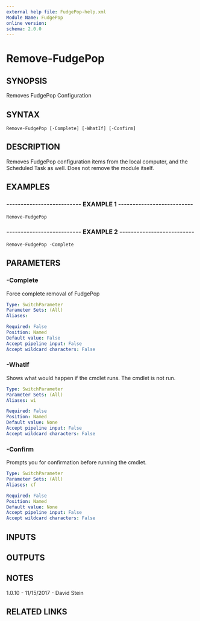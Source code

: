 ```yaml
---
external help file: FudgePop-help.xml
Module Name: FudgePop
online version: 
schema: 2.0.0
---
```


# Remove-FudgePop

## SYNOPSIS
Removes FudgePop Configuration

## SYNTAX

```
Remove-FudgePop [-Complete] [-WhatIf] [-Confirm]
```

## DESCRIPTION
Removes FudgePop configuration items from the local computer,
and the Scheduled Task as well. 
Does not remove the module itself.

## EXAMPLES

### -------------------------- EXAMPLE 1 --------------------------
```
Remove-FudgePop
```

### -------------------------- EXAMPLE 2 --------------------------
```
Remove-FudgePop -Complete
```

## PARAMETERS

### -Complete
Force complete removal of FudgePop

```yaml
Type: SwitchParameter
Parameter Sets: (All)
Aliases: 

Required: False
Position: Named
Default value: False
Accept pipeline input: False
Accept wildcard characters: False
```

### -WhatIf
Shows what would happen if the cmdlet runs.
The cmdlet is not run.

```yaml
Type: SwitchParameter
Parameter Sets: (All)
Aliases: wi

Required: False
Position: Named
Default value: None
Accept pipeline input: False
Accept wildcard characters: False
```

### -Confirm
Prompts you for confirmation before running the cmdlet.

```yaml
Type: SwitchParameter
Parameter Sets: (All)
Aliases: cf

Required: False
Position: Named
Default value: None
Accept pipeline input: False
Accept wildcard characters: False
```

## INPUTS

## OUTPUTS

## NOTES
1.0.10 - 11/15/2017 - David Stein

## RELATED LINKS

